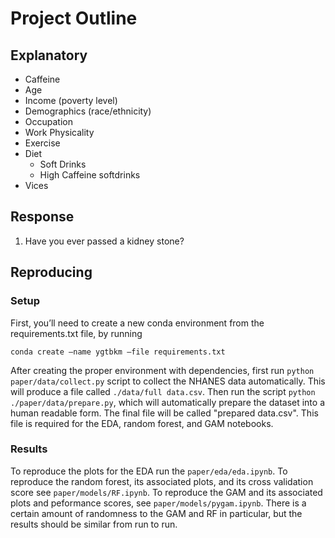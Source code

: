 # Project Outline

## Explanatory

* Caffeine
* Age
* Income (poverty level)
* Demographics (race/ethnicity)
* Occupation
* Work Physicality
* Exercise
* Diet
  * Soft Drinks
  * High Caffeine softdrinks
* Vices

## Response

1) Have you ever passed a kidney stone?

## Reproducing

### Setup

First, you’ll need to create a new conda environment from the requirements.txt file, by running 
```
conda create –name ygtbkm –file requirements.txt
```

After creating the proper environment with dependencies, first run `python paper/data/collect.py` script to
collect the NHANES data automatically. This will produce a file called `./data/full data.csv`. Then run the
script `python ./paper/data/prepare.py`, which will automatically prepare the dataset into a human readable form.
The final file will be called "prepared data.csv". This file is required for the EDA, random forest, and GAM
notebooks.

### Results

To reproduce the plots for the EDA run the `paper/eda/eda.ipynb`. To reproduce the random forest, its
associated plots, and its cross validation score see `paper/models/RF.ipynb`. To reproduce the GAM and its
associated plots and peformance scores, see `paper/models/pygam.ipynb`.
There is a certain amount of randomness to the GAM and RF in particular, but the results should be
similar from run to run.